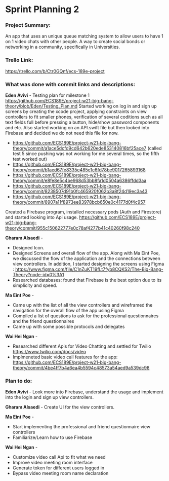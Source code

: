 # Sprint Planning 2

### Project Summary:
An app that uses an unique queue matching system to allow users to have 1 on 1 video chats with other people. A way to create social bonds or networking in a community, specifically in Universities. 

### Trello Link:
https://trello.com/b/Ctr0GQnf/ecs-189e-project

### What was done with commit links and descriptions:

**Eden Avivi** -
Testing plan for milestone 1 https://github.com/ECS189E/project-w21-big-bang-theory/blob/Eden/Testing_Plan.md
Started working on log in and sign up screens by creating the xcode project, applying constraints on view controllers to fit smaller phones, verification of several coditions such as all text fields full before pressing a button, hide/show password components and etc. Also started working on an API.swift file but then looked into Firebase and decided we do not need this file for now.
- https://github.com/ECS189E/project-w21-big-bang-theory/commit/a1ace5dcfd9cd642b620ede853140816bf25ace7 (called test 5 since pushing was not working for me several times, so the fifth test worked out)
- https://github.com/ECS189E/project-w21-big-bang-theory/commit/b1aed67fe8335e485e1c6fd78be9017265893168
- https://github.com/ECS189E/project-w21-big-bang-theory/commit/e8fe8e5c4be968d53bb8fa1d0504a6386ffdd3aa
- https://github.com/ECS189E/project-w21-big-bang-theory/commit/8238507d91b0fc465920f062b3a8f24d19ec3a43
- https://github.com/ECS189E/project-w21-big-bang-theory/commit/8907a11f8973ee83978bcb650e0c4177d0f4c957

Created a Firebase program, installed necessary pods (Auth and Firestore) and started looking into Api usage.
https://github.com/ECS189E/project-w21-big-bang-theory/commit/955c150622777e0c78af4277b41c40260f98c240

**Gharam Alsaedi** - 
- Designed Icon.
- Designed Screens and overall flow of the app. Along with Ma Eint Poe, we discussed the flow of the application and the connections between view controllers. In addition, I started designing the screens using Figma : https://www.figma.com/file/C1nZuKT19fLt7fyb8CQKS2/The-Big-Bang-Theory?node-id=0%3A1 
- Researched databases: found that Firebase is the best option due to its simplicity and speed. 

**Ma Eint Poe** - 
- Came up with the list of all the view controllers and wireframed the navigation for the overall flow of the app using Figma
- Compiled a list of questions to ask for the professional questionnaires and the friend questionnaires
- Came up with some possible protocols and delegates

**Wai Hei Ngan** -
- Researched different Apis for Video Chatting and settled for Twilio
  <br/>
  https://www.twilio.com/docs/video
- Implmeneted basic video call features for the app:
  <br/>
  https://github.com/ECS189E/project-w21-big-bang-theory/commit/4be4ff7b4a6ea4b5594c48573a54aed9a539dc98

### Plan to do:

**Eden Avivi** -
Look more into Firebase, understand the usage and implement into the login and sign up view controllers.

**Gharam Alsaedi** - 
Create UI for the view controllers. 

**Ma Eint Poe** - 
- Start implementing the professional and friend questionnaire view controllers 
- Familiarize/Learn how to use Firebase

**Wai Hei Ngan** - 
- Customize video call Api to fit what we need
- Improve video meeting room interface
- Generate token for different users logged in
- Bypass video meeting room name declaration

